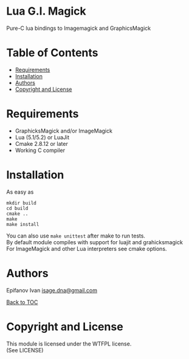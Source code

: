Lua G.I. Magick
===============

Pure-C lua bindings to Imagemagick and GraphicsMagick

Table of Contents
=================

* [Requirements](#requirements)
* [Installation](#installation)
* [Authors](#authors)
* [Copyright and License](#copyright-and-license)


Requirements
============

* GraphicksMagick and/or ImageMagick
* Lua (5.1/5.2) or LuaJit
* Cmake 2.8.12 or later
* Working C compiler

Installation
============

As easy as  
```
mkdir build
cd build
cmake ..
make
make install
```

You can also use `make unittest` after make to run tests.  
By default module compiles with support for luajit and grahicksmagick  
For ImageMagick and other Lua interpreters see cmake options.

Authors
=======

Epifanov Ivan <isage.dna@gmail.com>

[Back to TOC](#table-of-contents)

Copyright and License
=====================

This module is licensed under the WTFPL license.  
(See LICENSE)